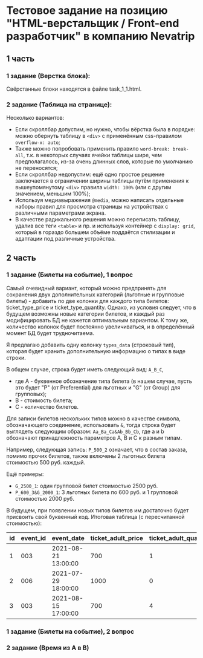 # Тестовое задание на позицию "HTML-верстальщик / Front-end разработчик" в компанию Nevatrip

## 1 часть

### 1 задание (Верстка блока): 
Свёрстанные блоки находятся в файле task_1_1.html.

### 2 задание (Таблица на странице):

Несколько вариантов:
- Если скроллбар допустим, но нужно, чтобы вёрстка была в порядке: можно обернуть таблицу в `<div>` с применённым css-правилом `overflow-x: auto`;
- Также можно попробовать применить правило `word-break: break-all`, т.к. в некоторых случаях ячейки таблицы шире, чем предполагалось, из-за очень длинных слов, которые по умолчанию не переносятся;
- Если скроллбар недопустим: ещё одно простое решение заключается в  ограничении ширины таблицы путём применения к вышеупомянутому `<div>` правила `width: 100%` (или с другим значением, меньшим 100%);
- Используя медиавыражения `@media`, можно написать отдельные наборы правил для просмотра страницы на устройствах с различными параметрами экрана.
- В качестве радикального решения можно переписать таблицу, удалив все теги `<table>` и пр. и используя контейнер с `display: grid`, который в гораздо большем объёме поддаётся стилизации и адаптации под различные устройства.

## 2 часть

### 1 задание (Билеты на событие), 1 вопрос 

Самый очевидный вариант, который можно предпринять для сохранения двух дополнительных категорий (льготные и групповые билеты) - добавить по две колонки для каждого типа билетов:
ticket_type_price и ticket_type_quantity. Однако, из условия следует, что в будущем возможны новые категории билетов, и каждый раз модифицировать БД не кажется оптимальным вариантом. К тому же, количество колонок будет постоянно увеличиваться, и в определённый момент БД будет трудночитаема.

Я предлагаю добавить одну колонку `types_data` (строковый тип), которая будет хранить дополнительную информацию о типах в виде строки.

В общем случае, строка будет иметь следующий вид:
`A_B_C`,
- где А - буквенное обозначение типа билета (в нашем случае, пусть это будет "P" (от Preferential) для льготных и "G" (от Group) для групповых);
- В - стоимость билета;
- С - количество билетов.

Для записи билетов нескольких типов можно в качестве символа, обозначающего соединение, использовать `&`, тогда строка будет выглядеть следующим образом:
`Aa_Ba_Ca&Ab_Bb_Cb`,
где a и b обозначают принадлежность параметров A, B и С к разным типам.

Например, следующая запись:
`P_500_2`
означает, что в состав заказа, помимо прочих билетов, также включены 2 льготных билета стоимостью 500 руб. каждый.

Ещё примеры:
- `G_2500_1`: один групповой билет стоимостью 2500 руб.
- `P_600_3&G_2000_1`: 3 льготных билета по 600 руб. и 1 групповой стоимостью 2000 руб.

В будущем, при появлении новых типов билетов им достаточно будет присвоить свой буквенный код.
Итоговая таблица (с пересчитанной стоимостью):

| id | event_id | event_date          | ticket_adult_price | ticket_adult_quantity | ticket_kid_price | ticket_kid_quantity | types_data       | barcode  | user_id | equal_price | created             |
|----|----------|---------------------|--------------------|-----------------------|------------------|---------------------|------------------|----------|---------|-------------|---------------------|
| 1  | 003      | 2021-08-21 13:00:00 | 700                | 1                     | 450              | 0                   | P_500_2          | 11111111 | 00451   | 700         | 2021-01-11 13:22:09 |
| 2  | 006      | 2021-07-29 18:00:00 | 1000               | 0                     | 800              | 2                   | G_2500_1         | 22222222 | 00364   | 1600        | 2021-01-12 16:62:08 |
| 3  | 003      | 2021-08-15 17:00:00 | 700                | 4                     | 450              | 3                   | P_600_3&G_2000_1 | 33333333 | 00015   | 4150        | 2021-01-13 10:08:45 |

### 1 задание (Билеты на событие), 2 вопрос 

### 2 задание (Время из A в B)